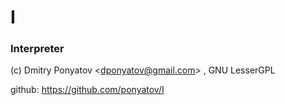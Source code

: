 # I
### Interpreter

(c) Dmitry Ponyatov <<dponyatov@gmail.com>> , GNU LesserGPL

github: https://github.com/ponyatov/I
